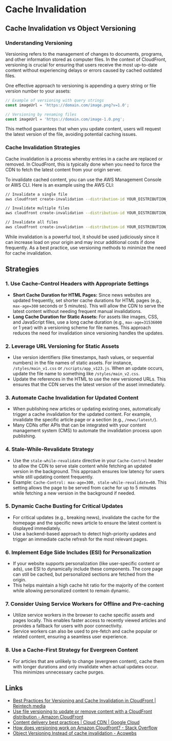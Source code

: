# Cache Invalidation

## Cache Invalidation vs Object Versioning

### Understanding Versioning

Versioning refers to the management of changes to documents, programs, and other information stored as computer files. In the context of CloudFront, versioning is crucial for ensuring that users receive the most up-to-date content without experiencing delays or errors caused by cached outdated files.

One effective approach to versioning is appending a query string or file version number to your assets:

```javascript
// Example of versioning with query strings
const imageUrl = 'https://domain.com/image.png?v=1.0';

// Versioning by renaming files
const imageUrl = 'https://domain.com/image-1.0.png';
```

This method guarantees that when you update content, users will request the latest version of the file, avoiding potential caching issues.

### Cache Invalidation Strategies

Cache invalidation is a process whereby entries in a cache are replaced or removed. In CloudFront, this is typically done when you need to force the CDN to fetch the latest content from your origin server.

To invalidate cached content, you can use the AWS Management Console or AWS CLI. Here is an example using the AWS CLI:

```sh
// Invalidate a single file
aws cloudfront create-invalidation --distribution-id YOUR_DISTRIBUTION_ID --paths /path/to/your/file.ext

// Invalidate multiple files
aws cloudfront create-invalidation --distribution-id YOUR_DISTRIBUTION_ID --paths /path/to/your/file.ext /path/to/another/file.ext

// Invalidate all files
aws cloudfront create-invalidation --distribution-id YOUR_DISTRIBUTION_ID --paths '/*'
```

While invalidation is a powerful tool, it should be used judiciously since it can increase load on your origin and may incur additional costs if done frequently. As a best practice, use versioning methods to minimize the need for cache invalidation.

## Strategies

### 1. Use Cache-Control Headers with Appropriate Settings

- **Short Cache Duration for HTML Pages:** Since news websites are updated frequently, set shorter cache durations for HTML pages (e.g., `max-age=300` seconds or 5 minutes). This will allow the CDN to serve the latest content without needing frequent manual invalidations.
- **Long Cache Duration for Static Assets:** For assets like images, CSS, and JavaScript files, use a long cache duration (e.g., `max-age=31536000` or 1 year) with a versioning scheme for file names. This approach reduces the need for invalidation since versioning handles the updates.

### 2. Leverage URL Versioning for Static Assets

- Use version identifiers (like timestamps, hash values, or sequential numbers) in the file names of static assets. For instance, `/styles/main_v1.css` or `/scripts/app_v123.js`. When an update occurs, update the file name to something like `/styles/main_v2.css`.
- Update the references in the HTML to use the new versioned URLs. This ensures that the CDN serves the latest version of the asset immediately.

### 3. Automate Cache Invalidation for Updated Content

- When publishing new articles or updating existing ones, automatically trigger a cache invalidation for the updated content. For example, invalidate the specific article page or a section (e.g., `/news/latest/`).
- Many CDNs offer APIs that can be integrated with your content management system (CMS) to automate the invalidation process upon publishing.

### 4. Stale-While-Revalidate Strategy

- Use the `stale-while-revalidate` directive in your `Cache-Control` header to allow the CDN to serve stale content while fetching an updated version in the background. This approach ensures low latency for users while still updating content frequently.
- Example: `Cache-Control: max-age=300, stale-while-revalidate=60`. This setting allows the page to be served from cache for up to 5 minutes while fetching a new version in the background if needed.

### 5. Dynamic Cache Busting for Critical Updates

- For critical updates (e.g., breaking news), invalidate the cache for the homepage and the specific news article to ensure the latest content is displayed immediately.
- Use a backend-based approach to detect high-priority updates and trigger an immediate cache refresh for the most relevant pages.

### 6. Implement Edge Side Includes (ESI) for Personalization

- If your website supports personalization (like user-specific content or ads), use ESI to dynamically include these components. The core page can still be cached, but personalized sections are fetched from the origin.
- This helps maintain a high cache hit ratio for the majority of the content while allowing personalized content to remain dynamic.

### 7. Consider Using Service Workers for Offline and Pre-caching

- Utilize service workers in the browser to cache specific assets and pages locally. This enables faster access to recently viewed articles and provides a fallback for users with poor connectivity.
- Service workers can also be used to pre-fetch and cache popular or related content, ensuring a seamless user experience.

### 8. Use a Cache-First Strategy for Evergreen Content

- For articles that are unlikely to change (evergreen content), cache them with longer durations and only invalidate when actual updates occur. This minimizes unnecessary cache purges.

## Links

- [Best Practices for Versioning and Cache Invalidation in CloudFront | Reintech media](https://reintech.io/blog/best-practices-versioning-cache-invalidation-cloudfront)
- [Use file versioning to update or remove content with a CloudFront distribution - Amazon CloudFront](https://docs.aws.amazon.com/AmazonCloudFront/latest/DeveloperGuide/UpdatingExistingObjects.html)
- [Content delivery best practices  |  Cloud CDN  |  Google Cloud](https://cloud.google.com/cdn/docs/best-practices)
- [How does versioning work on Amazon Cloudfront? - Stack Overflow](https://stackoverflow.com/questions/57643059/how-does-versioning-work-on-amazon-cloudfront)
- [Object Versioning Instead of cache invalidation - Acowebs](https://acowebs.com/guideline/plugin-docs-faqs/wordpress-offload-media/object-versioning-instead-of-cache-invalidation/)
